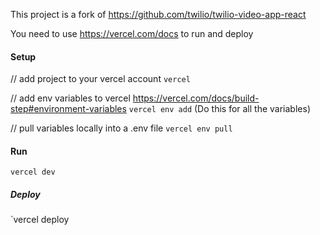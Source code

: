 This project is a fork of https://github.com/twilio/twilio-video-app-react

You need to use https://vercel.com/docs to run and deploy

#### Setup
// add project to your vercel account
`vercel` 

// add env variables to vercel https://vercel.com/docs/build-step#environment-variables
`vercel env add` (Do this for all the variables)

// pull variables locally into a .env file
`vercel env pull`

#### Run
`vercel dev`

##### Deploy
`vercel deploy
